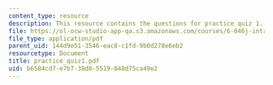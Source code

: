 ```yaml
---
content_type: resource
description: This resource contains the questions for practice quiz 1.
file: https://ol-ocw-studio-app-qa.s3.amazonaws.com/courses/6-046j-introduction-to-algorithms-sma-5503-fall-2005/b6584cd7e7b738d85519048d75ca49e2_practice_quiz1.pdf
file_type: application/pdf
parent_uid: 144d9e51-3546-eac8-c1fd-9b0d278e6eb2
resourcetype: Document
title: practice_quiz1.pdf
uid: b6584cd7-e7b7-38d8-5519-048d75ca49e2
---
```

